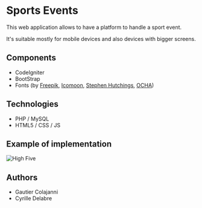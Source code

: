 Sports Events
=============

This web application allows to have a platform to handle a sport event.

It's suitable mostly for mobile devices and also devices with bigger screens.

Components
----------
- CodeIgniter
- BootStrap
- Fonts (by [Freepik](http://www.freepik.com/), [Icomoon](http://www.icomoon.io/), [Stephen Hutchings](http://www.typicons.com/), [OCHA](http://http//www.unocha.org))

Technologies
------------
- PHP / MySQL
- HTML5 / CSS / JS

Example of implementation
-------------------------
![High Five](http://blog.gautiercolajanni.fr/wp-content/uploads/2014/04/hf2014.png)

Authors
-------
- Gautier Colajanni
- Cyrille Delabre

